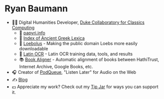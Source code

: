 # Ryan Baumann

- 🧑‍💻 Digital Humanities Developer, [Duke Collaboratory for Classics Computing](https://dcthree.github.io)
  - 📜 [papyri.info](https://papyri.info)
  - 🏺 [Index of Ancient Greek Lexica](https://dcthree.github.io/ancient-greek-lexica/)
  - 📗 [Loebolus](https://ryanfb.github.io/loebolus/) - Making the public domain Loebs more easily downloadable
  - 📕 [Latin OCR](http://latin-ocr.github.io/) - Latin OCR training data, tools, and results
  - 📚 [Book Aligner](http://ryanfb.github.io/book-aligner/) - Automatic alignment of books between HathiTrust, Internet Archive, Google Books, etc.
- 🎧 Creator of [PodQueue](https://podqueue.fm), "Listen Later" for Audio on the Web
- ✍️ [Blog](https://ryanfb.github.io/etc/)
- 💵 Appreciate my work? Check out my [Tip Jar](https://ryanfb.github.io/etc/tip-jar) for ways you can support it.

<!--
**ryanfb/ryanfb** is a ✨ _special_ ✨ repository because its `README.md` (this file) appears on your GitHub profile.

Here are some ideas to get you started:

- 🔭 I’m currently working on ...
- 🌱 I’m currently learning ...
- 👯 I’m looking to collaborate on ...
- 🤔 I’m looking for help with ...
- 💬 Ask me about ...
- 📫 How to reach me: ...
- 😄 Pronouns: ...
- ⚡ Fun fact: ...
-->
